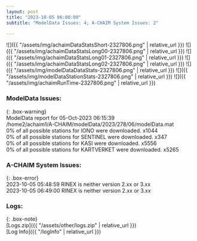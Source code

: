 ```yaml
---
layout: post
title: "2023-10-05 06:00:00"
subtitle: "ModelData Issues: 4; A-CHAIM System Issues: 2"

---
```


![]({{ "/assets/img/achaimDataStatsShort-2327806.png" | relative_url }})
![]({{ "/assets/img/achaimDataStatsLong00-2327806.png" | relative_url }})
![]({{ "/assets/img/achaimDataStatsLong01-2327806.png" | relative_url }})
![]({{ "/assets/img/achaimDataStatsLong02-2327806.png" | relative_url }})
![]({{ "/assets/img/modelDataDataStats-2327806.png" | relative_url }})
![]({{ "/assets/img/modelDataStationStats-2327806.png" | relative_url }})
![]({{ "/assets/img/achaimRunTime-2327806.png" | relative_url }})


### ModelData Issues:  
  
{: .box-warning}  
 ModelData report for 05-Oct-2023 06:15:39   
 /home2/achaim1/A-CHAIM/modelData/2023/278/06/modelData.mat   
 0% of all possible stations for IONO were downloaded. x1044   
 0% of all possible stations for SENTINEL were downloaded. x347   
 0% of all possible stations for KASI were downloaded. x5556   
 0% of all possible stations for KARTVERKET were downloaded. x5265   
  
### A-CHAIM System Issues:  
  
{: .box-error}  
2023-10-05 05:48:59 RINEX is neither version 2.xx or 3.xx  
2023-10-05 06:49:00 RINEX is neither version 2.xx or 3.xx  

### Logs:  
  
{: .box-note}  
[Logs.zip]({{ "/assets/other/logs.zip" | relative_url }})  
[Log Info]({{ "/logInfo" | relative_url }})  
